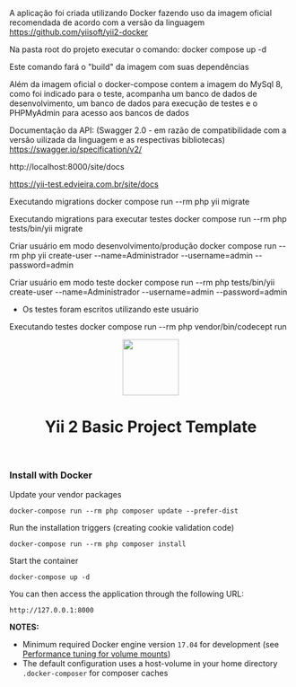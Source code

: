 
A aplicação foi criada utilizando Docker fazendo uso da imagem oficial recomendada de acordo com a versão da linguagem
https://github.com/yiisoft/yii2-docker 

Na pasta root do projeto executar o comando: 
docker compose up -d

Este comando fará o "build" da imagem com suas dependências


Além da imagem oficial o docker-compose contem a imagem do MySql 8, como foi indicado para o teste, acompanha um banco de dados de desenvolvimento, um banco de dados para execução de testes e o PHPMyAdmin para acesso aos bancos de dados 


Documentação da API: (Swagger 2.0 - em razão de compatibilidade com a versão uilizada da linguagem e as respectivas bibliotecas)
https://swagger.io/specification/v2/

http://localhost:8000/site/docs


https://yii-test.edvieira.com.br/site/docs

Executando migrations
docker compose run --rm  php   yii migrate

Executando migrations para executar testes
docker compose run --rm  php  tests/bin/yii migrate

Criar usuário em modo desenvolvimento/produção 
docker compose run --rm  php yii  create-user --name=Administrador  --username=admin --password=admin 

Criar usuário em modo teste
docker compose run --rm  php tests/bin/yii  create-user --name=Administrador  --username=admin --password=admin 
* Os testes foram escritos utilizando este usuário

Executando testes
docker compose run --rm  php  vendor/bin/codecept run



<p align="center">
    <a href="https://github.com/yiisoft" target="_blank">
        <img src="https://avatars0.githubusercontent.com/u/993323" height="100px">
    </a>
    <h1 align="center">Yii 2 Basic Project Template</h1>
    <br>
</p>


### Install with Docker

Update your vendor packages

    docker-compose run --rm php composer update --prefer-dist
    
Run the installation triggers (creating cookie validation code)

    docker-compose run --rm php composer install    
    
Start the container

    docker-compose up -d
    
You can then access the application through the following URL:

    http://127.0.0.1:8000

**NOTES:** 
- Minimum required Docker engine version `17.04` for development (see [Performance tuning for volume mounts](https://docs.docker.com/docker-for-mac/osxfs-caching/))
- The default configuration uses a host-volume in your home directory `.docker-composer` for composer caches





